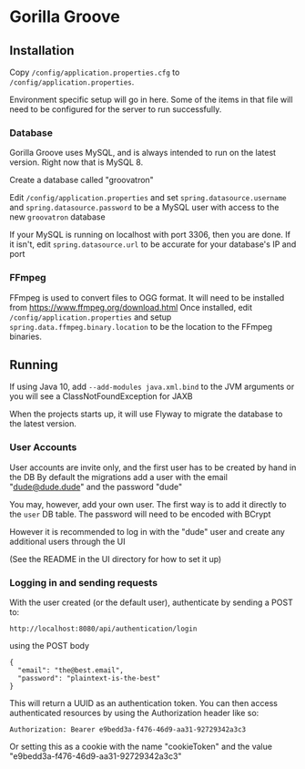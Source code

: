 # Gorilla Groove

## Installation

Copy `/config/application.properties.cfg` to `/config/application.properties`. 

Environment specific setup will go in here. Some of the items in that file will need to be configured for the server to run successfully.

### Database
Gorilla Groove uses MySQL, and is always intended to run on the latest version. Right now that is MySQL 8.

Create a database called "groovatron"

Edit `/config/application.properties` and set `spring.datasource.username` and `spring.datasource.password` to be a MySQL user with access to the new `groovatron` database

If your MySQL is running on localhost with port 3306, then you are done. If it isn't, edit `spring.datasource.url` to be accurate for your database's IP and port

### FFmpeg

FFmpeg is used to convert files to OGG format. It will need to be installed from https://www.ffmpeg.org/download.html
Once installed, edit `/config/application.properties` and setup `spring.data.ffmpeg.binary.location` to be the location to the FFmpeg binaries.

## Running

If using Java 10, add `--add-modules java.xml.bind` to the JVM arguments or you will see a ClassNotFoundException for JAXB

When the projects starts up, it will use Flyway to migrate the database to the latest version.

### User Accounts

User accounts are invite only, and the first user has to be created by hand in the DB
By default the migrations add a user with the email "dude@dude.dude" and the password "dude"

You may, however, add your own user. 
The first way is to add it directly to the `user` DB table. The password will need to be encoded with BCrypt

However it is recommended to log in with the "dude" user and create any additional users through the UI

(See the README in the UI directory for how to set it up)

### Logging in and sending requests
With the user created (or the default user), authenticate by sending a POST to:

`http://localhost:8080/api/authentication/login`

using the POST body
```$xslt
{ 
  "email": "the@best.email",
  "password": "plaintext-is-the-best"
}
```

This will return a UUID as an authentication token. You can then access authenticated resources by using the Authorization header like so:
```
Authorization: Bearer e9bedd3a-f476-46d9-aa31-92729342a3c3
```

Or setting this as a cookie with the name "cookieToken" and the value "e9bedd3a-f476-46d9-aa31-92729342a3c3"
